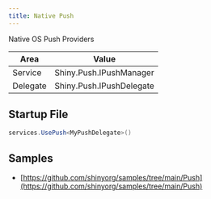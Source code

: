 ```yaml
---
title: Native Push
---
```


Native OS Push Providers


|Area|Value|
|----|-----|
|Service|Shiny.Push.IPushManager|
|Delegate|Shiny.Push.IPushDelegate|


## Startup File

```csharp
services.UsePush<MyPushDelegate>()
```

## Samples

* [https://github.com/shinyorg/samples/tree/main/Push](https://github.com/shinyorg/samples/tree/main/Push)

